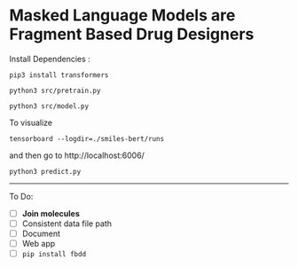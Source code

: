 # Masked Language Models are Fragment Based Drug Designers

Install Dependencies :

```
pip3 install transformers
```

```
python3 src/pretrain.py
```

```
python3 src/model.py
```

To visualize

```
tensorboard --logdir=./smiles-bert/runs
```
and then go to http://localhost:6006/

```
python3 predict.py
```
---

To Do:

- [ ] **Join molecules**
- [ ] Consistent data file path
- [ ] Document
- [ ] Web app
- [ ] `pip install fbdd`
